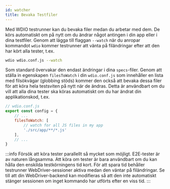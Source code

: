 ```yaml
---
id: watcher
title: Bevaka Testfiler
---
```


Med WDIO testrunner kan du bevaka filer medan du arbetar med dem. De körs automatiskt om på nytt om du ändrar något antingen i din app eller i dina testfiler. Genom att lägga till flaggan `--watch` när du anropar kommandot `wdio` kommer testrunner att vänta på filändringar efter att den har kört alla tester, t.ex.

```sh
wdio wdio.conf.js --watch
```

Som standard övervakar den endast ändringar i dina `specs`-filer. Genom att ställa in egenskapen `filesToWatch` i din `wdio.conf.js` som innehåller en lista med filsökvägar (globbing stöds) kommer den också att bevaka dessa filer för att köra hela testsviten på nytt när de ändras. Detta är användbart om du vill att alla dina tester ska köras automatiskt om du har ändrat din applikationskod, t.ex.

```js
// wdio.conf.js
export const config = {
    // ...
    filesToWatch: [
        // watch for all JS files in my app
        './src/app/**/*.js'
    ],
    // ...
}
```

:::info
Försök att köra tester parallellt så mycket som möjligt. E2E-tester är av naturen långsamma. Att köra om tester är bara användbart om du kan hålla den enskilda testkörningens tid kort. För att spara tid behåller testrunner WebDriver-sessioner aktiva medan den väntar på filändringar. Se till att din WebDriver-backend kan modifieras så att den inte automatiskt stänger sessionen om inget kommando har utförts efter en viss tid.
:::
